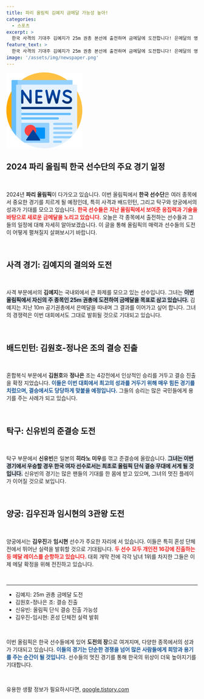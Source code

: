 ```yaml
---
title: 파리 올림픽 김예지 금메달 가능성 높아!
categories:
  - 스포츠
excerpt: >
  한국 사격의 기대주 김예지가 25m 권총 본선에 출전하며 금메달에 도전합니다! 은메달의 영광을 안은 그녀, 최선을 다하겠다며 각오를 다졌습니다. 배드민턴과 탁구에서도 한국 선수들이 결승과 준결승에 진출하며 희망을 안고 있습니다. 과연 어떤 성과가 이어질지 궁금해집니다!
feature_text: >
  한국 사격의 기대주 김예지가 25m 권총 본선에 출전하며 금메달에 도전합니다! 은메달의 영광을 안은 그녀, 최선을 다하겠다며 각오를 다졌습니다. 배드민턴과 탁구에서도 한국 선수들이 결승과 준결승에 진출하며 희망을 안고 있습니다. 과연 어떤 성과가 이어질지 궁금해집니다!
image: '/assets/img/newspaper.png'
---
```


<p><img src="/assets/img/newspaper.png" alt="kimp 속보" /></p>

<h2 data-ke-size="size26">2024 파리 올림픽 한국 선수단의 주요 경기 일정</h2>

<p data-ke-size="size16">&nbsp;</p>

<p data-ke-size="size16">2024년 <b>파리 올림픽</b>이 다가오고 있습니다. 이번 올림픽에서 <b>한국 선수단</b>은 여러 종목에서 중요한 경기를 치르게 될 예정인데, 특히 사격과 배드민턴, 그리고 탁구와 양궁에서의 성과가 기대를 모으고 있습니다. <b><span style="color: #ee2323;">한국 선수들은 지난 올림픽에서 보여준 응집력과 기술을 바탕으로 새로운 금메달을 노리고 있습니다.</span></b> 오늘은 각 종목에서 출전하는 선수들과 그들의 일정에 대해 자세히 알아보겠습니다. 이 글을 통해 올림픽의 매력과 선수들의 도전이 어떻게 펼쳐질지 살펴보시기 바랍니다.</p>

<p data-ke-size="size16">&nbsp;</p>

<h2>사격 경기: 김예지의 결의와 도전</h2>

<p data-ke-size="size16">&nbsp;</p>

<p data-ke-size="size16">사격 부문에서의 <b>김예지</b>는 국내외에서 큰 화제를 모으고 있는 선수입니다. 그녀는 <b><span style="background-color: #21538527;">이번 올림픽에서 자신의 주 종목인 25m 권총에 도전하여 금메달을 목표로 삼고 있습니다.</span></b> 김예지는 지난 10m 공기권총에서 은메달을 따내며 그 결과를 이어가고 싶어 합니다. 그녀의 경쟁력은 이번 대회에서도 그대로 발휘될 것으로 기대되고 있습니다.</p>

<p data-ke-size="size16">&nbsp;</p>

<h2>배드민턴: 김원호-정나은 조의 결승 진출</h2>

<p data-ke-size="size16">&nbsp;</p>

<p data-ke-size="size16">혼합복식 부문에서 <b>김원호</b>와 <b>정나은</b> 조는 4강전에서 인상적인 승리를 거두고 결승 진출을 확정 지었습니다. <b><span style="color: #1a5490;">이들은 이번 대회에서 최고의 성과를 거두기 위해 매우 힘든 경기를 치렀으며, 결승에서도 당당하게 맞붙을 예정입니다.</span></b> 그들의 승리는 많은 국민들에게 용기를 주는 사례가 되고 있습니다.</p>

<p data-ke-size="size16">&nbsp;</p>

<h2>탁구: 신유빈의 준결승 도전</h2>

<p data-ke-size="size16">&nbsp;</p>

<p data-ke-size="size16">탁구 부문에서 <b>신유빈</b>은 일본의 <b>히라노 미우</b>를 꺾고 준결승에 올랐습니다. <b><span style="background-color: #21538527;">그녀는 이번 경기에서 우승할 경우 한국 여자 선수로서는 최초로 올림픽 단식 결승 무대에 서게 될 것입니다.</span></b> 신유빈의 경기는 많은 팬들의 기대를 한 몸에 받고 있으며, 그녀의 멋진 플레이가 이어질 것으로 보입니다.</p>

<p data-ke-size="size16">&nbsp;</p>

<h2>양궁: 김우진과 임시현의 3관왕 도전</h2>

<p data-ke-size="size16">&nbsp;</p>

<p data-ke-size="size16">양궁에서는 <b>김우진</b>과 <b>임시현</b> 선수가 주요한 자리에 서 있습니다. 이들은 특히 혼성 단체전에서 뛰어난 실력을 발휘할 것으로 기대됩니다. <b><span style="color: #ee2323;">두 선수 모두 개인전 16강에 진출하는 등 메달 레이스를 순항하고 있습니다.</span></b> 대회 개막 전에 각각 남녀 1위를 차지한 그들은 이제 메달 확정을 위해 전진하고 있습니다.</p>

<p data-ke-size="size16">&nbsp;</p>

<hr>

<ul>
  <li>김예지: 25m 권총 금메달 도전</li>
  <li>김원호-정나은 조: 결승 진출</li>
  <li>신유빈: 올림픽 단식 결승 진출 가능성</li>
  <li>김우진-임시현: 혼성 단체전 실력 발휘</li>
</ul>

<p data-ke-size="size16">&nbsp;</p>

<p data-ke-size="size16">이번 올림픽은 한국 선수들에게 있어 <b>도전의 장</b>으로 여겨지며, 다양한 종목에서의 성과가 기대되고 있습니다. <b><span style="color: #1a5490;">이들의 경기는 단순한 경쟁을 넘어 많은 사람들에게 희망과 용기를 주는 순간이 될 것입니다.</span></b> 선수들의 멋진 경기를 통해 한국의 위상이 더욱 높아지기를 기대합니다.</p>

<p data-ke-size="size16">&nbsp;</p>
유용한 생활 정보가 필요하시다면, <a href="https://qoogle.tistory.com" rel="dofollow">qoogle.tistory.com</a>


